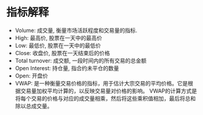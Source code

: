 # 指标解释
* Volume: 成交量, 衡量市场活跃程度和交易量的指标.
* High: 最高价, 股票在一天中的最高价
* Low: 最低价, 股票在一天中的最低价
* Close: 收盘价, 股票在一天结束后的价格
* Total turnover: 成交额, 一段时间内的所有交易的总金额
* Open Interest: 持仓量, 指合约未平仓的数量
* Open: 开盘价
* VWAP: 是一种衡量交易价格的指标，用于估计大宗交易的平均价格。它是根据交易量加权平均计算的，以反映交易量对价格的影响。 VWAP的计算方式是将每个交易的价格与对应的成交量相乘，然后将这些乘积值相加，最后将总和除以总成交量。

